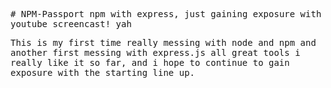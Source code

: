 <tt> # NPM-Passport<tt>
npm with express, just gaining exposure with youtube screencast! yah

This is my first time really messing with node and npm and another first messing with express.js  all great tools i really like it so far,
and i hope to continue to gain exposure with the starting line up.
